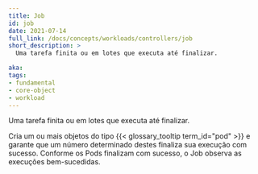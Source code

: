 ```yaml
---
title: Job
id: job
date: 2021-07-14
full_link: /docs/concepts/workloads/controllers/job
short_description: >
  Uma tarefa finita ou em lotes que executa até finalizar.

aka:
tags:
- fundamental
- core-object
- workload
---
```

Uma tarefa finita ou em lotes que executa até finalizar.

<!--more-->

Cria um ou mais objetos do tipo {{< glossary_tooltip term_id="pod" >}} e garante que um número determinado destes finaliza sua execução com sucesso. Conforme os Pods finalizam com sucesso, o Job observa as execuções bem-sucedidas.
